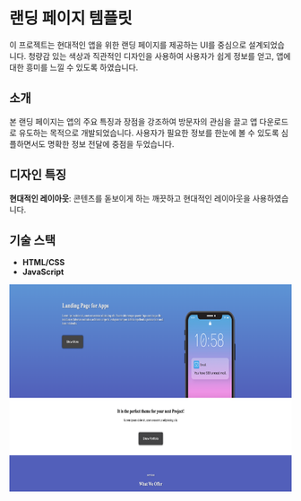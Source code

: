 
# 랜딩 페이지 템플릿

이 프로젝트는 현대적인 앱을 위한 랜딩 페이지를 제공하는 UI를 중심으로 설계되었습니다. 청량감 있는 색상과 직관적인 디자인을 사용하여 사용자가 쉽게 정보를 얻고, 앱에 대한 흥미를 느낄 수 있도록 하였습니다.

## 소개

본 랜딩 페이지는 앱의 주요 특징과 장점을 강조하여 방문자의 관심을 끌고 앱 다운로드로 유도하는 목적으로 개발되었습니다. 사용자가 필요한 정보를 한눈에 볼 수 있도록 심플하면서도 명확한 정보 전달에 중점을 두었습니다.

## 디자인 특징

**현대적인 레이아웃**: 콘텐츠를 돋보이게 하는 깨끗하고 현대적인 레이아웃을 사용하였습니다.


## 기술 스택

- **HTML/CSS**
- **JavaScript**

<img src="images/landingPage_main.png" alt="" width="700" height="370">
